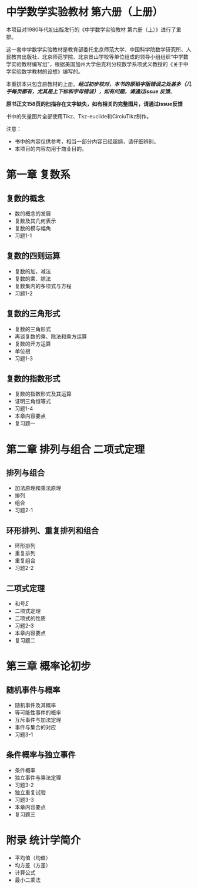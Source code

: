 # 中学数学实验教材 第六册（上册）
本项目对1980年代初出版发行的《中学数学实验教材 第六册（上）》进行了重排。

这一套中学数学实验教材是教育部委托北京师范大学、中国科学院数学研究所、人民教育出版社、北京师范学院、北京景山学校等单位组成的领导小组组织“中学数学实验教材编写组”，根据美国加州大学伯克利分校数学系项武义教授的《关于中学实验数学教材的设想》编写的。

本重排本只包含原教材的上册。***经过初步校对，本书的原铅字版错误之处甚多（几乎每页都有，尤其是上下标和字母错误），如有问题，请通过issue 反馈***。

**原书正文158页的扫描存在文字缺失，如有相关的完整图片，请通过issue反馈**

书中的矢量图片全部使用Tikz、Tkz-euclide和CirciuTikz制作。

注意：
- 书中的内容仅供参考，相当一部分内容已经超纲，请仔细辨别。
- 本项目的内容勿用于商业目的。

# 第一章 复数系
## 复数的概念
- 数的概念的发展
- 复数及其几何表示
- 复数的模与幅角
- 习题1-1
## 复数的四则运算
- 复数的加，减法
- 复数的乘．除法
- 复数集内的多项式与方程
- 习题1-2
## 复数的三角形式
- 复数的三角形式
- 再谈复数的乘、除法和乘方运算
- 复数的开方运算
- 单位根
- 习题1-3
## 复数的指数形式
- 复数的指数形式及其运算
- 证明三角恒等式
- 习题1-4
- 本章内容要点
- 复习题一

# 第二章  排列与组合 二项式定理
## 排列与组合
- 加法原理和乘法原理
- 排列
- 组合
- 习题2-1
## 环形排列、重复排列和组合
- 环形排列
- 重复排列
- 重复组合
- 习题2-2
## 二项式定理
- 和号$\Sigma$
- 二项式定理
- 二项式的性质
- 习题2-3
- 本章内容要点
- 复习题二

# 第三章  概率论初步
## 随机事件与概率
- 随机事件及其概率
- 等可能性事件的概率
- 互斥事件与加法定理
- 事件与集合的对应
- 习题3-1
## 条件概率与独立事件
- 条件概率
- 独立事件与乘法定理
- 习题3-2
- 独立重复试验
- 习题3-3
- 本章内容要点
- 复习题三

# 附录 统计学简介
- 平均值（均值）
- 均方差（方差）
- 计算公式
- 最小二乘法

